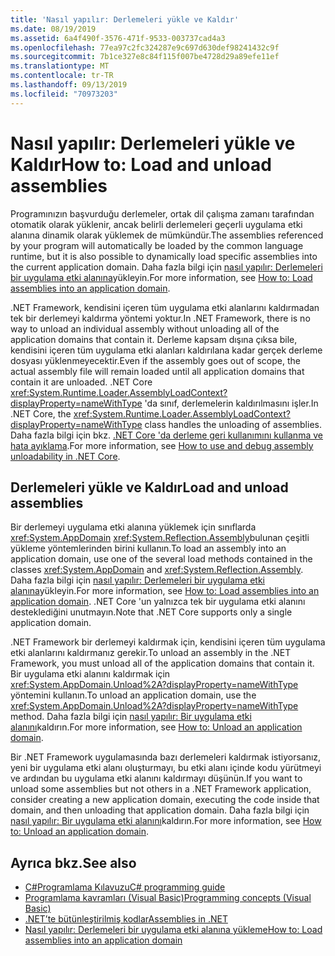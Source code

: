 ```yaml
---
title: 'Nasıl yapılır: Derlemeleri yükle ve Kaldır'
ms.date: 08/19/2019
ms.assetid: 6a4f490f-3576-471f-9533-003737cad4a3
ms.openlocfilehash: 77ea97c2fc324287e9c697d630def98241432c9f
ms.sourcegitcommit: 7b1ce327e8c84f115f007be4728d29a89efe11ef
ms.translationtype: MT
ms.contentlocale: tr-TR
ms.lasthandoff: 09/13/2019
ms.locfileid: "70973203"
---
```

# <a name="how-to-load-and-unload-assemblies"></a><span data-ttu-id="f9eaa-102">Nasıl yapılır: Derlemeleri yükle ve Kaldır</span><span class="sxs-lookup"><span data-stu-id="f9eaa-102">How to: Load and unload assemblies</span></span>
<span data-ttu-id="f9eaa-103">Programınızın başvurduğu derlemeler, ortak dil çalışma zamanı tarafından otomatik olarak yüklenir, ancak belirli derlemeleri geçerli uygulama etki alanına dinamik olarak yüklemek de mümkündür.</span><span class="sxs-lookup"><span data-stu-id="f9eaa-103">The assemblies referenced by your program will automatically be loaded by the common language runtime, but it is also possible to dynamically load specific assemblies into the current application domain.</span></span> <span data-ttu-id="f9eaa-104">Daha fazla bilgi için [nasıl yapılır: Derlemeleri bir uygulama etki alanına](../../framework/app-domains/how-to-load-assemblies-into-an-application-domain.md)yükleyin.</span><span class="sxs-lookup"><span data-stu-id="f9eaa-104">For more information, see [How to: Load assemblies into an application domain](../../framework/app-domains/how-to-load-assemblies-into-an-application-domain.md).</span></span>

<span data-ttu-id="f9eaa-105">.NET Framework, kendisini içeren tüm uygulama etki alanlarını kaldırmadan tek bir derlemeyi kaldırma yöntemi yoktur.</span><span class="sxs-lookup"><span data-stu-id="f9eaa-105">In .NET Framework, there is no way to unload an individual assembly without unloading all of the application domains that contain it.</span></span> <span data-ttu-id="f9eaa-106">Derleme kapsam dışına çıksa bile, kendisini içeren tüm uygulama etki alanları kaldırılana kadar gerçek derleme dosyası yüklenmeyecektir.</span><span class="sxs-lookup"><span data-stu-id="f9eaa-106">Even if the assembly goes out of scope, the actual assembly file will remain loaded until all application domains that contain it are unloaded.</span></span> <span data-ttu-id="f9eaa-107">.NET Core <xref:System.Runtime.Loader.AssemblyLoadContext?displayProperty=nameWithType> 'da sınıf, derlemelerin kaldırılmasını işler.</span><span class="sxs-lookup"><span data-stu-id="f9eaa-107">In .NET Core, the <xref:System.Runtime.Loader.AssemblyLoadContext?displayProperty=nameWithType> class handles the unloading of assemblies.</span></span> <span data-ttu-id="f9eaa-108">Daha fazla bilgi için bkz. [.NET Core 'da derleme geri kullanımını kullanma ve hata ayıklama](unloadability.md).</span><span class="sxs-lookup"><span data-stu-id="f9eaa-108">For more information, see [How to use and debug assembly unloadability in .NET Core](unloadability.md).</span></span>

## <a name="load-and-unload-assemblies"></a><span data-ttu-id="f9eaa-109">Derlemeleri yükle ve Kaldır</span><span class="sxs-lookup"><span data-stu-id="f9eaa-109">Load and unload assemblies</span></span>

<span data-ttu-id="f9eaa-110">Bir derlemeyi uygulama etki alanına yüklemek için sınıflarda <xref:System.AppDomain> <xref:System.Reflection.Assembly>bulunan çeşitli yükleme yöntemlerinden birini kullanın.</span><span class="sxs-lookup"><span data-stu-id="f9eaa-110">To load an assembly into an application domain, use one of the several load methods contained in the classes <xref:System.AppDomain> and <xref:System.Reflection.Assembly>.</span></span> <span data-ttu-id="f9eaa-111">Daha fazla bilgi için [nasıl yapılır: Derlemeleri bir uygulama etki alanına](../../framework/app-domains/how-to-load-assemblies-into-an-application-domain.md)yükleyin.</span><span class="sxs-lookup"><span data-stu-id="f9eaa-111">For more information, see [How to: Load assemblies into an application domain](../../framework/app-domains/how-to-load-assemblies-into-an-application-domain.md).</span></span> <span data-ttu-id="f9eaa-112">.NET Core 'un yalnızca tek bir uygulama etki alanını desteklediğini unutmayın.</span><span class="sxs-lookup"><span data-stu-id="f9eaa-112">Note that .NET Core supports only a single application domain.</span></span> 

<span data-ttu-id="f9eaa-113">.NET Framework bir derlemeyi kaldırmak için, kendisini içeren tüm uygulama etki alanlarını kaldırmanız gerekir.</span><span class="sxs-lookup"><span data-stu-id="f9eaa-113">To unload an assembly in the .NET Framework, you must unload all of the application domains that contain it.</span></span> <span data-ttu-id="f9eaa-114">Bir uygulama etki alanını kaldırmak için <xref:System.AppDomain.Unload%2A?displayProperty=nameWithType> yöntemini kullanın.</span><span class="sxs-lookup"><span data-stu-id="f9eaa-114">To unload an application domain, use the <xref:System.AppDomain.Unload%2A?displayProperty=nameWithType> method.</span></span> <span data-ttu-id="f9eaa-115">Daha fazla bilgi için [nasıl yapılır: Bir uygulama etki alanını](../../framework/app-domains/how-to-unload-an-application-domain.md)kaldırın.</span><span class="sxs-lookup"><span data-stu-id="f9eaa-115">For more information, see [How to: Unload an application domain](../../framework/app-domains/how-to-unload-an-application-domain.md).</span></span>

<span data-ttu-id="f9eaa-116">Bir .NET Framework uygulamasında bazı derlemeleri kaldırmak istiyorsanız, yeni bir uygulama etki alanı oluşturmayı, bu etki alanı içinde kodu yürütmeyi ve ardından bu uygulama etki alanını kaldırmayı düşünün.</span><span class="sxs-lookup"><span data-stu-id="f9eaa-116">If you want to unload some assemblies but not others in a .NET Framework application, consider creating a new application domain, executing the code inside that domain, and then unloading that application domain.</span></span> <span data-ttu-id="f9eaa-117">Daha fazla bilgi için [nasıl yapılır: Bir uygulama etki alanını](../../framework/app-domains/how-to-unload-an-application-domain.md)kaldırın.</span><span class="sxs-lookup"><span data-stu-id="f9eaa-117">For more information, see [How to: Unload an application domain](../../framework/app-domains/how-to-unload-an-application-domain.md).</span></span>  

## <a name="see-also"></a><span data-ttu-id="f9eaa-118">Ayrıca bkz.</span><span class="sxs-lookup"><span data-stu-id="f9eaa-118">See also</span></span>

- [<span data-ttu-id="f9eaa-119">C#Programlama Kılavuzu</span><span class="sxs-lookup"><span data-stu-id="f9eaa-119">C# programming guide</span></span>](../../csharp/programming-guide/index.md)
- [<span data-ttu-id="f9eaa-120">Programlama kavramları (Visual Basic)</span><span class="sxs-lookup"><span data-stu-id="f9eaa-120">Programming concepts (Visual Basic)</span></span>](../../visual-basic/programming-guide/concepts/index.md)
- [<span data-ttu-id="f9eaa-121">.NET’te bütünleştirilmiş kodlar</span><span class="sxs-lookup"><span data-stu-id="f9eaa-121">Assemblies in .NET</span></span>](index.md)
- [<span data-ttu-id="f9eaa-122">Nasıl yapılır: Derlemeleri bir uygulama etki alanına yükleme</span><span class="sxs-lookup"><span data-stu-id="f9eaa-122">How to: Load assemblies into an application domain</span></span>](../../framework/app-domains/how-to-load-assemblies-into-an-application-domain.md)
